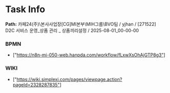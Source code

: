 # Task Info

**Path:** 카페24(주)\본사사업장\[CG]MI본부\MIH그룹\BVO팀 / yjhan / [271522] D2C 서비스 운영_상품 관리 _ 상품끼리설정 / 2025-08-01_00-00-00

### BPMN
- ["https://n8n-mi-050-web.hanpda.com/workflow/fLxwXsOhAjGTP8g3"]

### WIKI
- ["https://wiki.simplexi.com/pages/viewpage.action?pageId=2328287835"]


